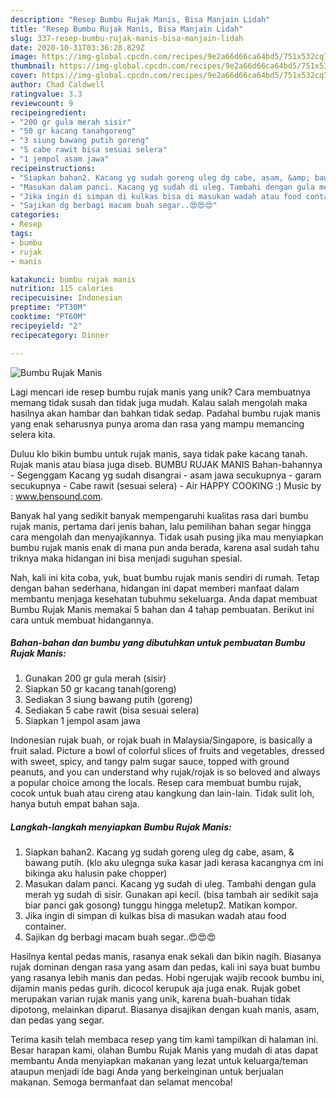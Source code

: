 ```yaml
---
description: "Resep Bumbu Rujak Manis, Bisa Manjain Lidah"
title: "Resep Bumbu Rujak Manis, Bisa Manjain Lidah"
slug: 337-resep-bumbu-rujak-manis-bisa-manjain-lidah
date: 2020-10-31T03:36:28.829Z
image: https://img-global.cpcdn.com/recipes/9e2a66d66ca64bd5/751x532cq70/bumbu-rujak-manis-foto-resep-utama.jpg
thumbnail: https://img-global.cpcdn.com/recipes/9e2a66d66ca64bd5/751x532cq70/bumbu-rujak-manis-foto-resep-utama.jpg
cover: https://img-global.cpcdn.com/recipes/9e2a66d66ca64bd5/751x532cq70/bumbu-rujak-manis-foto-resep-utama.jpg
author: Chad Caldwell
ratingvalue: 3.3
reviewcount: 9
recipeingredient:
- "200 gr gula merah sisir"
- "50 gr kacang tanahgoreng"
- "3 siung bawang putih goreng"
- "5 cabe rawit bisa sesuai selera"
- "1 jempol asam jawa"
recipeinstructions:
- "Siapkan bahan2. Kacang yg sudah goreng uleg dg cabe, asam, &amp; bawang putih. (klo aku ulegnga suka kasar jadi kerasa kacangnya cm ini bikinga aku halusin pake chopper)"
- "Masukan dalam panci. Kacang yg sudah di uleg. Tambahi dengan gula merah yg sudah di sisir. Gunakan api kecil. (bisa tambah air sedikit saja biar panci gak gosong) tunggu hingga meletup2. Matikan kompor."
- "Jika ingin di simpan di kulkas bisa di masukan wadah atau food container."
- "Sajikan dg berbagi macam buah segar..😍😍😍"
categories:
- Resep
tags:
- bumbu
- rujak
- manis

katakunci: bumbu rujak manis 
nutrition: 115 calories
recipecuisine: Indonesian
preptime: "PT30M"
cooktime: "PT60M"
recipeyield: "2"
recipecategory: Dinner

---
```



![Bumbu Rujak Manis](https://img-global.cpcdn.com/recipes/9e2a66d66ca64bd5/751x532cq70/bumbu-rujak-manis-foto-resep-utama.jpg)

Lagi mencari ide resep bumbu rujak manis yang unik? Cara membuatnya memang tidak susah dan tidak juga mudah. Kalau salah mengolah maka hasilnya akan hambar dan bahkan tidak sedap. Padahal bumbu rujak manis yang enak seharusnya punya aroma dan rasa yang mampu memancing selera kita.

Duluu klo bikin bumbu untuk rujak manis, saya tidak pake kacang tanah. Rujak manis atau biasa juga diseb. BUMBU RUJAK MANIS Bahan-bahannya - Segenggam Kacang yg sudah disangrai - asam jawa secukupnya - garam secukupnya - Cabe rawit (sesuai selera) - Air HAPPY COOKING :) Music by : www.bensound.com.

Banyak hal yang sedikit banyak mempengaruhi kualitas rasa dari bumbu rujak manis, pertama dari jenis bahan, lalu pemilihan bahan segar hingga cara mengolah dan menyajikannya. Tidak usah pusing jika mau menyiapkan bumbu rujak manis enak di mana pun anda berada, karena asal sudah tahu triknya maka hidangan ini bisa menjadi suguhan spesial.


Nah, kali ini kita coba, yuk, buat bumbu rujak manis sendiri di rumah. Tetap dengan bahan sederhana, hidangan ini dapat memberi manfaat dalam membantu menjaga kesehatan tubuhmu sekeluarga. Anda dapat membuat Bumbu Rujak Manis memakai 5 bahan dan 4 tahap pembuatan. Berikut ini cara untuk membuat hidangannya.

<!--inarticleads1-->

##### Bahan-bahan dan bumbu yang dibutuhkan untuk pembuatan Bumbu Rujak Manis:

1. Gunakan 200 gr gula merah (sisir)
1. Siapkan 50 gr kacang tanah(goreng)
1. Sediakan 3 siung bawang putih (goreng)
1. Sediakan 5 cabe rawit (bisa sesuai selera)
1. Siapkan 1 jempol asam jawa


Indonesian rujak buah, or rojak buah in Malaysia/Singapore, is basically a fruit salad. Picture a bowl of colorful slices of fruits and vegetables, dressed with sweet, spicy, and tangy palm sugar sauce, topped with ground peanuts, and you can understand why rujak/rojak is so beloved and always a popular choice among the locals. Resep cara membuat bumbu rujak, cocok untuk buah atau cireng atau kangkung dan lain-lain. Tidak sulit loh, hanya butuh empat bahan saja. 

<!--inarticleads2-->

##### Langkah-langkah menyiapkan Bumbu Rujak Manis:

1. Siapkan bahan2. Kacang yg sudah goreng uleg dg cabe, asam, &amp; bawang putih. (klo aku ulegnga suka kasar jadi kerasa kacangnya cm ini bikinga aku halusin pake chopper)
1. Masukan dalam panci. Kacang yg sudah di uleg. Tambahi dengan gula merah yg sudah di sisir. Gunakan api kecil. (bisa tambah air sedikit saja biar panci gak gosong) tunggu hingga meletup2. Matikan kompor.
1. Jika ingin di simpan di kulkas bisa di masukan wadah atau food container.
1. Sajikan dg berbagi macam buah segar..😍😍😍


Hasilnya kental pedas manis, rasanya enak sekali dan bikin nagih. Biasanya rujak dominan dengan rasa yang asam dan pedas, kali ini saya buat bumbu yang rasanya lebih manis dan pedas. Hobi ngerujak wajib recook bumbu ini, dijamin manis pedas gurih. dicocol kerupuk aja juga enak. Rujak gobet merupakan varian rujak manis yang unik, karena buah-buahan tidak dipotong, melainkan diparut. Biasanya disajikan dengan kuah manis, asam, dan pedas yang segar. 

Terima kasih telah membaca resep yang tim kami tampilkan di halaman ini. Besar harapan kami, olahan Bumbu Rujak Manis yang mudah di atas dapat membantu Anda menyiapkan makanan yang lezat untuk keluarga/teman ataupun menjadi ide bagi Anda yang berkeinginan untuk berjualan makanan. Semoga bermanfaat dan selamat mencoba!
